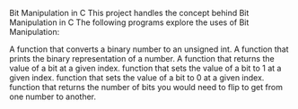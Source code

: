 Bit Manipulation in C This project handles the concept behind Bit Manipulation in C The following programs explore the uses of Bit Manipulation:

A function that converts a binary number to an unsigned int.
A function that prints the binary representation of a number.
A function that returns the value of a bit at a given index.
function that sets the value of a bit to 1 at a given index.
function that sets the value of a bit to 0 at a given index.
function that returns the number of bits you would need to flip to get from one number to another.